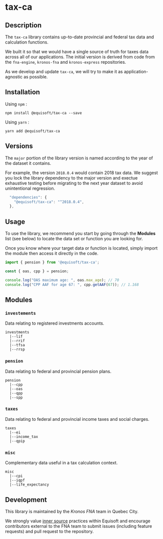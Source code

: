 # tax-ca

## Description

The `tax-ca` library contains up-to-date provincial and federal tax data and calculation functions.

We built it so that we would have a single source of truth for taxes data across all of our applications.  The initial version is derived from code from the `fna-engine`, `kronos-fna` and `kronos-express` repositories.

As we develop and update `tax-ca`, we will try to make it as application-agnostic as possible.

## Installation

Using `npm` : 
```
npm install @equisoft/tax-ca --save
```

Using `yarn` :
```
yarn add @equisoft/tax-ca
```

## Versions

The `major` portion of the library version is named according to the year of the dataset it contains.

For example, the version `2018.0.4` would contain 2018 tax data.  We suggest you lock the library dependency to the major version and exectue exhaustive testing before migrating to the next year dataset to avoid unintentional regression.

```javascript
  "dependencies": {
    "@equisoft/tax-ca": "^2018.0.4",
  },
```


## Usage

To use the library, we recommend you start by going through the **Modules** list (see below) to locate the data set or function you are looking for.

Once you know where your target data or function is located, simply import the module then access it directly in the code.

```javascript
import { pension } from '@equisoft/tax-ca';

const { oas, cpp } = pension;

console.log("OAS maximum age: ", oas.max_age); // 70
console.log("CPP AAF for age 67: ", cpp.getAAF(67)); // 1.168
```


## Modules

### `investements`

Data relating to registered investments accounts.

```
investments
  |--lif
  |--rrif
  |--tfsa
  |--rrsp
```

### `pension`

Data relating to federal and provincial pension plans.

```
pension
  |--cpp
  |--oas
  |--qpp
  |--spp
```

### `taxes`

Data relating to federal and provincial income taxes and social charges.

```
taxes
  |--ei
  |--income_tax
  |--qpip
```

### `misc`

Complementary data useful in a tax calculation context.

```
misc
  |--cpi
  |--iqpf
  |--life_expectancy
```


## Development

This library is maintained by the _Kronos FNA_ team in Quebec City.

We strongly value [inner source](https://en.wikipedia.org/wiki/Inner_source) practices within Equisoft and encourage contributors external to the FNA team to submit issues (including feature requests) and pull request to the repository. 